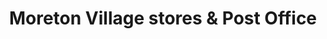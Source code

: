 ---
title: "Moreton Village stores & Post Office"
url: /hereford/moreton-village-stores-und-post-office/
shop: Lebensmittel
---